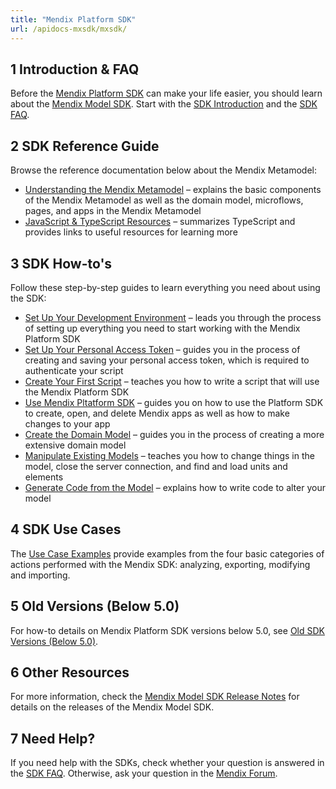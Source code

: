 ```yaml
---
title: "Mendix Platform SDK"
url: /apidocs-mxsdk/mxsdk/
---
```


## 1 Introduction & FAQ

Before the [Mendix Platform SDK](https://apidocs.rnd.mendix.com/platformsdk/latest/index.html) can make your life easier, you should learn about the [Mendix Model SDK](https://apidocs.rnd.mendix.com/modelsdk/latest/index.html). Start with the [SDK Introduction](sdk-intro) and the [SDK FAQ](sdk-faq). 

## 2 SDK Reference Guide

Browse the reference documentation below about the Mendix Metamodel:

* [Understanding the Mendix Metamodel](understanding-the-metamodel) – explains the basic components of the Mendix Metamodel as well as the domain model, microflows, pages, and apps in the Mendix Metamodel
* [JavaScript & TypeScript Resources](javascript-typescript-resources) – summarizes TypeScript and provides links to useful resources for learning more

## 3 SDK How-to's

Follow these step-by-step guides to learn everything you need about using the SDK:

* [Set Up Your Development Environment](setting-up-your-development-environment) – leads you through the process of setting up everything you need to start working with the Mendix Platform SDK
* [Set Up Your Personal Access Token](setup-your-pat) – guides you in the process of creating and saving your personal access token, which is required to authenticate your script
* [Create Your First Script](creating-your-first-script) – teaches you how to write a script that will use the Mendix Platform SDK
* [Use Mendix Pltatform SDK](using-platform-sdk) – guides you on how to use the Platform SDK to create, open, and delete Mendix apps as well as how to make changes to your app
* [Create the Domain Model](creating-the-domain-model) – guides you in the process of creating a more extensive domain model
* [Manipulate Existing Models](manipulating-existing-models) – teaches you how to change things in the model, close the server connection, and find and load units and elements
* [Generate Code from the Model](generating-code-from-the-model) – explains how to write code to alter your model

## 4 SDK Use Cases

The [Use Case Examples](sdk-use-cases) provide examples from the four basic categories of actions performed with the Mendix SDK: analyzing, exporting, modifying and importing.

## 5 Old Versions (Below 5.0)

For how-to details on Mendix Platform SDK versions below 5.0, see [Old SDK Versions (Below 5.0)](sdk-howtos).

## 6 Other Resources

For more information, check the [Mendix Model SDK Release Notes](/releasenotes/sdk/model-sdk) for details on the releases of the Mendix Model SDK.

## 7 Need Help?

If you need help with the SDKs, check whether your question is answered in the [SDK FAQ](sdk-faq). Otherwise, ask your question in the [Mendix Forum](https://forum.mendixcloud.com/index4.html). 
